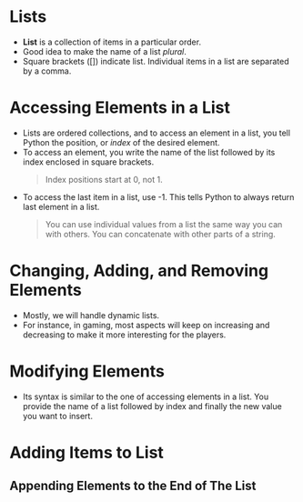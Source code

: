 # Lists

- **List** is a collection of items in a particular order.
- Good idea to make the name of a list _plural_.
- Square brackets ([]) indicate list. Individual items in a list are separated by a comma.

# Accessing Elements in a List

- Lists are ordered collections, and to access an element in a list, you tell Python the position, or _index_ of the desired element.
- To access an element, you write the name of the list followed by its index enclosed in square brackets.
  > Index positions start at 0, not 1.
- To access the last item in a list, use -1. This tells Python to always return last element in a list.
  > You can use individual values from a list the same way you can with others. You can concatenate with other parts of a string.

# Changing, Adding, and Removing Elements

- Mostly, we will handle dynamic lists.
- For instance, in gaming, most aspects will keep on increasing and decreasing to make it more interesting for the players.

# Modifying Elements

- Its syntax is similar to the one of accessing elements in a list. You provide the name of a list followed by index and finally the new value you want to insert.

# Adding Items to List

## Appending Elements to the End of The List
